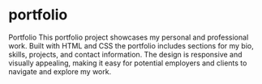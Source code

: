 # portfolio
Portfolio This portfolio project showcases my personal and professional work. Built with HTML and  CSS the portfolio includes sections for my bio, skills, projects, and contact information. The design is responsive and visually appealing, making it easy for potential employers and clients to navigate and explore my work.
